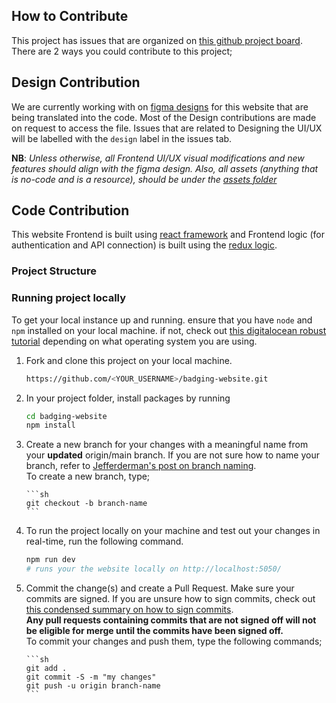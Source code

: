 ## How to Contribute

This project has issues that are organized on [this github project board](https://github.com/orgs/badging/projects/2). There are 2 ways you could contribute to this project;

## Design Contribution


We are currently working with on [figma designs](https://www.figma.com/file/7tiuJbwakgDu15mOjzKTDK/Badging-Website) for this website that are being translated into the code. Most of the Design contributions are made on request to access the file. Issues that are related to Designing the UI/UX will be labelled with the `design` label in the issues tab.

**NB**: _Unless otherwise, all Frontend UI/UX visual modifications and new features should align with the figma design. Also, all assets (anything that is no-code and is a resource), should be under the [assets folder](assets)_

## Code Contribution

This website Frontend is built using [react framework](https://reactjs.org/tutorial/tutorial.html) and Frontend logic (for authentication and API connection) is built using the [redux logic](https://redux.js.org/tutorials/essentials/part-1-overview-concepts).

### Project Structure

### Running project locally

To get your local instance up and running. ensure that you have `node` and `npm` installed on your local machine. if not, check out [this digitalocean robust tutorial](https://www.digitalocean.com/community/tutorial_collections/how-to-install-node-js) depending on what operating system you are using.

1.  Fork and clone this project on your local machine.

    ```sh
    https://github.com/<YOUR_USERNAME>/badging-website.git
    ```

1.  In your project folder, install packages by running

    ```sh
    cd badging-website
    npm install
    ```

1.  Create a new branch for your changes with a meaningful name from your **updated** origin/main branch. If you are not sure how to name your branch, refer to [Jefferderman's post on branch naming](https://gist.github.com/jefffederman/1d492f98b8e3913a75ca).  
    To create a new branch, type;

        ```sh
        git checkout -b branch-name
        ```

1.  To run the project locally on your machine and test out your changes in real-time, run the following command.

    ```sh
    npm run dev
    # runs your the website locally on http://localhost:5050/
    ```

1.  Commit the change(s) and create a Pull Request. Make sure your commits are signed. If you are unsure how to sign commits, check out [this condensed summary on how to sign commits](https://www.freecodecamp.org/news/what-is-commit-signing-in-git/).  
    **Any pull requests containing commits that are not signed off will not be eligible for merge until the commits have been signed off.**  
    To commit your changes and push them, type the following commands;

        ```sh
        git add .
        git commit -S -m "my changes"
        git push -u origin branch-name
        ```
